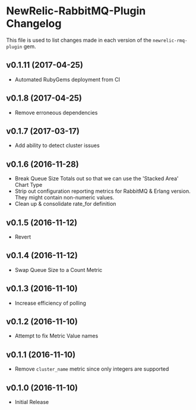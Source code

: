 NewRelic-RabbitMQ-Plugin Changelog
=========================
This file is used to list changes made in each version of the `newrelic-rmq-plugin` gem.


v0.1.11 (2017-04-25)
-------------------
- Automated RubyGems deployment from CI

v0.1.8 (2017-04-25)
-------------------
- Remove erroneous dependencies

v0.1.7 (2017-03-17)
-------------------
- Add ability to detect cluster issues

v0.1.6 (2016-11-28)
-------------------
- Break Queue Size Totals out so that we can use the 'Stacked Area' Chart Type
- Strip out configuration reporting metrics for RabbitMQ & Erlang version.  They might contain non-numeric values.
- Clean up & consolidate rate_for definition

v0.1.5 (2016-11-12)
-------------------
- Revert

v0.1.4 (2016-11-12)
-------------------
- Swap Queue Size to a Count Metric

v0.1.3 (2016-11-10)
-------------------
- Increase efficiency of polling

v0.1.2 (2016-11-10)
-------------------
- Attempt to fix Metric Value names

v0.1.1 (2016-11-10)
-------------------
- Remove `cluster_name` metric since only integers are supported

v0.1.0 (2016-11-10)
-------------------
- Initial Release